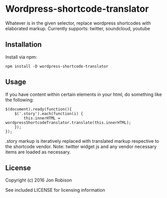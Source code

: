 Wordpress-shortcode-translator
==============================

Whatever is in the given selector, replace wordpress shortcodes with elaborated markup. Currently supports:
twitter, soundcloud, youtube

Installation
------------

Install via npm:

    npm install -D wordpress-shortcode-translator

Usage
-----

If you have content within certain elements in your html, do something like the following:

    $(document).ready(function(){
        $('.story').each(function(i) {
            this.innerHTML = wordpressShortcodeTranslator.translate(this.innerHTML);
        });
    });

.story markup is iteratively replaced with translated markup respective to the shortcode vendor.
Note: twitter widget js and any vendor necessary items are loaded as necessary.

License
-------

Copyright (c) 2016 Jon Robison

See included LICENSE for licensing information
